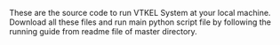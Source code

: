 These are the source code to run VTKEL System at your local machine. Download all these files and run main python script file by following the running guide from readme file of master directory.
